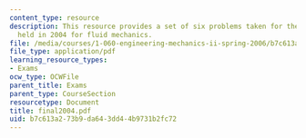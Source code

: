 ```yaml
---
content_type: resource
description: This resource provides a set of six problems taken for the final exam
  held in 2004 for fluid mechanics.
file: /media/courses/1-060-engineering-mechanics-ii-spring-2006/b7c613a273b9da643dd44b9731b2fc72_final2004.pdf
file_type: application/pdf
learning_resource_types:
- Exams
ocw_type: OCWFile
parent_title: Exams
parent_type: CourseSection
resourcetype: Document
title: final2004.pdf
uid: b7c613a2-73b9-da64-3dd4-4b9731b2fc72
---
```

